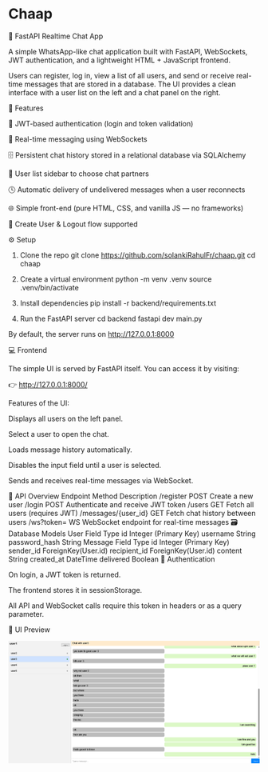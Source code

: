 # Chaap
💬 FastAPI Realtime Chat App

A simple WhatsApp-like chat application built with FastAPI, WebSockets, JWT authentication, and a lightweight HTML + JavaScript frontend.

Users can register, log in, view a list of all users, and send or receive real-time messages that are stored in a database.
The UI provides a clean interface with a user list on the left and a chat panel on the right.

🚀 Features

🔐 JWT-based authentication (login and token validation)

💬 Real-time messaging using WebSockets

🗄️ Persistent chat history stored in a relational database via SQLAlchemy

👥 User list sidebar to choose chat partners

🕓 Automatic delivery of undelivered messages when a user reconnects

🌐 Simple front-end (pure HTML, CSS, and vanilla JS — no frameworks)

👋 Create User & Logout flow supported

⚙️ Setup
1. Clone the repo
git clone https://github.com/solankiRahulFr/chaap.git
cd chaap

2. Create a virtual environment
python -m venv .venv
source .venv/bin/activate

3. Install dependencies
pip install -r backend/requirements.txt

4. Run the FastAPI server
cd backend
fastapi dev main.py


By default, the server runs on http://127.0.0.1:8000

💻 Frontend

The simple UI is served by FastAPI itself.
You can access it by visiting:

👉 http://127.0.0.1:8000/

Features of the UI:

Displays all users on the left panel.

Select a user to open the chat.

Loads message history automatically.

Disables the input field until a user is selected.

Sends and receives real-time messages via WebSocket.

🧠 API Overview
Endpoint	Method	Description
/register	POST	Create a new user
/login	POST	Authenticate and receive JWT token
/users	GET	Fetch all users (requires JWT)
/messages/{user_id}	GET	Fetch chat history between users
/ws?token=<JWT>	WS	WebSocket endpoint for real-time messages
🗃️ Database Models
User
Field	Type
id	Integer (Primary Key)
username	String
password_hash	String
Message
Field	Type
id	Integer (Primary Key)
sender_id	ForeignKey(User.id)
recipient_id	ForeignKey(User.id)
content	String
created_at	DateTime
delivered	Boolean
🔐 Authentication

On login, a JWT token is returned.

The frontend stores it in sessionStorage.

All API and WebSocket calls require this token in headers or as a query parameter.

📸 UI Preview

![alt text](image.png)